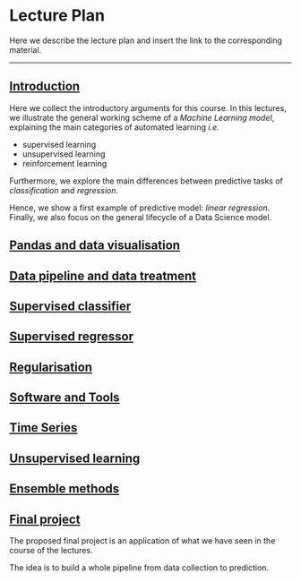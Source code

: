 # Lecture Plan
Here we describe the lecture plan and insert the link to the corresponding material.

---

## [Introduction](https://oscar-defelice.github.io/DSAcademy-lectures/Lectures_src/00.Introduction)

Here we collect the introductory arguments for this course. In this lectures, we illustrate the general working scheme of a _Machine Learning model_, explaining the main categories of automated learning _i.e._ 

 - supervised learning
 - unsupervised learning
 - reinforcement learning

 Furthermore, we explore the main differences between predictive tasks of _classification_ and _regression_.

Hence, we show a first example of predictive model: _linear regression_. 
Finally, we also focus on the general lifecycle of a Data Science model.

## [Pandas and data visualisation](https://oscar-defelice.github.io/DSAcademy-lectures/Lectures_src/01.Pandas)

## [Data pipeline and data treatment](https://oscar-defelice.github.io/DSAcademy-lectures/Lectures_src/02.Data_preprocessing)

## [Supervised classifier](https://oscar-defelice.github.io/DSAcademy-lectures/Lectures_src/03.Supervised_learning)

## [Supervised regressor](https://oscar-defelice.github.io/DSAcademy-lectures/Lectures_src/03.Supervised_learning)

## [Regularisation](https://oscar-defelice.github.io/DSAcademy-lectures/Lectures_src/04.Regularisation)

## [Software and Tools](https://oscar-defelice.github.io/DSAcademy-lectures/Lectures_src/05.Software_tools)

## [Time Series](https://oscar-defelice.github.io/DSAcademy-lectures/Lectures_src/06.Time_series)

## [Unsupervised learning](https://oscar-defelice.github.io/DSAcademy-lectures/Lectures_src/07.Unsupervised_learning)

## [Ensemble methods](https://oscar-defelice.github.io/DSAcademy-lectures/Lectures_src/08.Ensemble_methods)

## [Final project](https://oscar-defelice.github.io/DSAcademy-lectures/Lectures_src/09.Final_project)

The proposed final project is an application of what we have seen in the course of the lectures.

The idea is to build a whole pipeline from data collection to prediction.